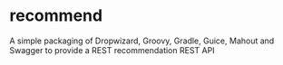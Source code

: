 recommend
=========

A simple packaging of Dropwizard, Groovy, Gradle, Guice, Mahout and Swagger to provide a REST recommendation REST API

